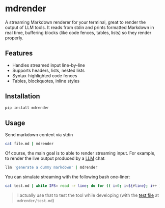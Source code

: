 # mdrender

A streaming Markdown renderer for your terminal, great to render the output of LLM tools.
It reads from stdin and prints formatted Markdown in real time, buffering blocks (like code fences, tables, lists) so they render properly.

## Features

- Handles streamed input line-by-line
- Supports headers, lists, nested lists
- Syntax-highlighted code fences
- Tables, blockquotes, inline styles

## Installation

```bash
pip install mdrender
```

## Usage

Send markdown content via stdin

```bash
cat file.md | mdrender
```

Of course, the main goal is to able to render streaming input.
For example, to render the live output produced by a [LLM](https://github.com/simonw/llm) chat:

```bash
llm 'generate a dummy markdown' | mdrender
```

You can simulate streaming with the following bash one-liner:

```bash
cat test.md | while IFS= read -r line; do for (( i=0; i<${#line}; i++ )); do echo -n "${line:$i:1}" && sleep 0.001; done; echo; done | mdrender
```

> I actually use that to test the tool while developing
> (with the [test file](mdrender/test.md) at `mdrender/test.md`)
